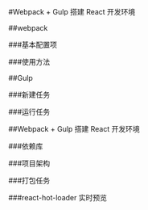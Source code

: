#Webpack + Gulp 搭建 React 开发环境

##webpack

###基本配置项

###使用方法

##Gulp

###新建任务

###运行任务


##Webpack + Gulp 搭建 React 开发环境

###依赖库

###项目架构

###打包任务

###react-hot-loader 实时预览
